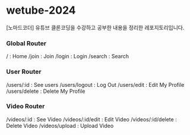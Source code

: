 # wetube-2024

[노마드코더] 유튜브 클론코딩을 수강하고 공부한 내용을 정리한 레포지토리입니다.

### Global Router

/ : Home
/join : Join
/login : Login
/search : Search

### User Router

/users/:id : See users
/users/logout : Log Out
/users/edit : Edit My Profile
/users/delete : Delete My Profile

### Video Router

/videos/:id : See Video
/videos/:id/edit : Edit Video
/videos/:id/delete : Delete Video
/videos/upload : Upload Video

